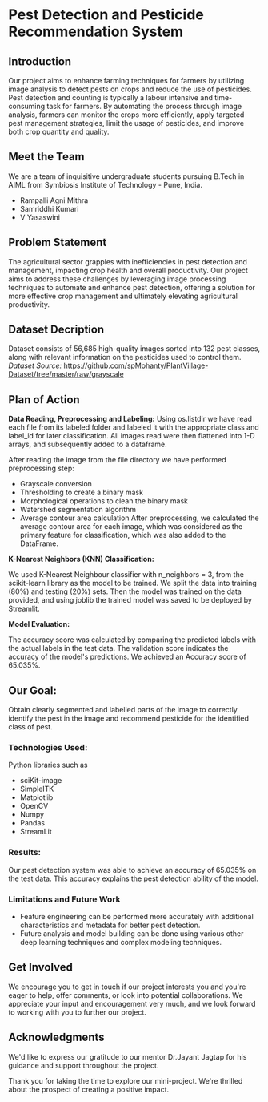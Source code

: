 # Pest Detection and Pesticide Recommendation System

## Introduction
Our project aims to enhance farming techniques for farmers by utilizing image analysis to detect pests on crops and reduce the use of pesticides. Pest detection and counting is typically a labour intensive and time-consuming task for farmers. By automating the process through image analysis, farmers can monitor the crops more efficiently, apply targeted pest management strategies, limit the usage of pesticides, and improve both crop quantity and quality.

## Meet the Team
We are a team of inquisitive undergraduate students pursuing B.Tech in AIML from Symbiosis Institute of Technology - Pune, India.

- Rampalli Agni Mithra 
- Samriddhi Kumari
- V Yasaswini

## Problem Statement
The agricultural sector grapples with inefficiencies in pest detection and management, impacting crop health and overall productivity. Our project aims to address these challenges by leveraging image processing techniques to automate and enhance pest detection, offering a solution for more effective crop management and ultimately elevating agricultural productivity.

## Dataset Decription
Dataset consists of 56,685 high-quality images sorted into 132 pest classes, along with relevant information on the pesticides used to control them.
*Dataset Source:*
https://github.com/spMohanty/PlantVillage-Dataset/tree/master/raw/grayscale

## Plan of Action
**Data Reading, Preprocessing and Labeling:**
Using os.listdir we have read each file from its labeled folder and labeled it with the appropriate class and label_id for later classification. All images read were then flattened into 1-D arrays, and subsequently added to a dataframe.

After reading the image from the file directory we have performed preprocessing step:
- Grayscale conversion
- Thresholding to create a binary mask
- Morphological operations to clean the binary mask
- Watershed segmentation algorithm
- Average contour area calculation
After preprocessing, we calculated the average contour area for each image, which was considered as the primary feature for classification, which was also added to the DataFrame.

**K-Nearest Neighbors (KNN) Classification:**

We used K-Nearest Neighbour classifier with n_neighbors = 3, from the scikit-learn library as the model to be trained. We split the data into training (80%) and testing (20%) sets. Then the model was trained on the data provided, and using joblib the trained model was saved to be deployed by Streamlit.

**Model Evaluation:**

The accuracy score was calculated by comparing the predicted labels with the actual labels in the test data. The validation score indicates the accuracy of the model's predictions. We achieved an Accuracy score of 65.035%.

## Our Goal:
Obtain clearly segmented and labelled parts of the image to correctly identify the pest in the image and recommend pesticide for the identified class of pest.

### Technologies Used:
Python libraries such as 
- sciKit-image
- SimpleITK
- Matplotlib
- OpenCV
- Numpy
- Pandas
- StreamLit

### Results: 
Our pest detection system was able to achieve an accuracy of 65.035% on the test data. This accuracy explains the pest detection ability of the model.

### Limitations and Future Work
- Feature engineering can be performed more accurately with additional characteristics and metadata for better pest detection.
- Future analysis and model building can be done using various other deep learning techniques and complex modeling techniques.

## Get Involved
We encourage you to get in touch if our project interests you and you're eager to help, offer comments, or look into potential collaborations. We appreciate your input and encouragement very much, and we look forward to working with you to further our project.

## Acknowledgments
We'd like to express our gratitude to our mentor Dr.Jayant Jagtap for his guidance and support throughout the project.

Thank you for taking the time to explore our mini-project. We're thrilled about the prospect of creating a positive impact.
